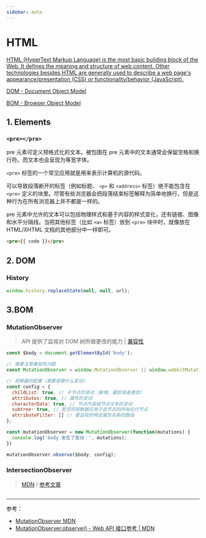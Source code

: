 ```yaml
---
sidebar: auto
---
```


# HTML

[HTML (HyperText Markup Language) is the most basic building block of the Web. It defines the meaning and structure of web content. Other technologies besides HTML are generally used to describe a web page's appearance/presentation (CSS) or functionality/behavior (JavaScript).](https://developer.mozilla.org/en-US/docs/Web/HTML)

[DOM - Document Object Model](https://developer.mozilla.org/en-US/docs/DOM/DOM_Reference/Introduction)

[BOM - Browser Object Model](https://developer.mozilla.org/en-US/docs/WebAPI/Browser)

## 1. Elements

### `<pre></pre>`

pre 元素可定义预格式化的文本。被包围在 pre 元素中的文本通常会保留空格和换行符。而文本也会呈现为等宽字体。

`<pre>` 标签的一个常见应用就是用来表示计算机的源代码。

可以导致段落断开的标签（例如标题、 `<p>` 和 `<address>` 标签）绝不能包含在 `<pre>` 定义的块里。尽管有些浏览器会把段落结束标签解释为简单地换行，但是这种行为在所有浏览器上并不都是一样的。

pre 元素中允许的文本可以包括物理样式和基于内容的样式变化，还有链接、图像和水平分隔线。当把其他标签（比如 `<a>` 标签）放到 `<pre>` 块中时，就像放在 HTML/XHTML 文档的其他部分中一样即可。

```html
<pre>{{ code }}</pre>
```

## 2. DOM

### History

```JavaScript
window.history.replaceState(null, null, url);
```

## 3.BOM

### MutationObserver

> API 提供了监视对 DOM 树所做更改的能力 | [兼容性](https://caniuse.com/?search=MutationObserver)

```JavaScript
const $body = document.getElementById('body');

// 需要注意兼容性问题
const MutationObserver = window.MutationObserver || window.webkitMutationObserver || window.MozMutationObserver;

// 观察器的配置（需要观察什么变动）
const config = {
  childList: true, // 子节点的变动（新增、删除或者更改）
  attributes: true, // 属性的变动
  characterData: true, // 节点内容或节点文本的变动
  subtree: true, // 是否将观察器应用于该节点的所有后代节点
  attributeFilter: [] // 要监视的特定属性名称的数组
};

const mutationObserver = new MutationObserver(function(mutations) {
  console.log('body 发生了变动：', mutations);
})

mutationObserver.observe($body, config);
```

### IntersectionObserver

> [MDN](https://developer.mozilla.org/zh-CN/docs/Web/API/IntersectionObserver) / [参考文章](https://juejin.cn/post/7110137524269350949)

```JavaScript

```

---

参考：

- [MutationObserver MDN](https://developer.mozilla.org/zh-CN/docs/Web/API/MutationObserver)
- [MutationObserver.observe() - Web API 接口参考 | MDN](https://developer.mozilla.org/zh-CN/docs/Web/API/MutationObserver/observe)
